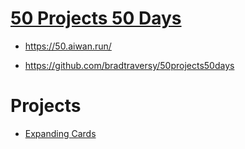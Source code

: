 # [50 Projects 50 Days](https://50.aiwan.run/)

- https://50.aiwan.run/

- https://github.com/bradtraversy/50projects50days

# Projects

- [Expanding Cards](https://50.aiwan.run/expanding-cards/)
